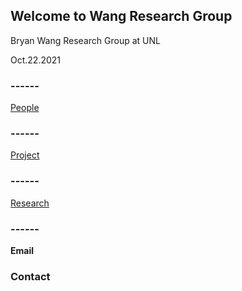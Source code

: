 ## Welcome to Wang Research Group

Bryan Wang Research Group at UNL

Oct.22.2021

### ------
[People](http://wangresearchgroup.github.io/People/)

### ------
[Project](http://wangresearchgroup.github.io/Project/)

### ------
[Research](http://wangresearchgroup.github.io/Research/)




### ------



**Email**


### Contact
